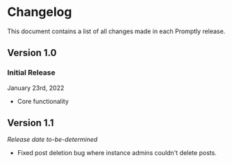 # Changelog

This document contains a list of all changes made in each Promptly release.

## Version 1.0

### Initial Release

January 23rd, 2022

- Core functionality


## Version 1.1

*Release date to-be-determined*

- Fixed post deletion bug where instance admins couldn't delete posts.
